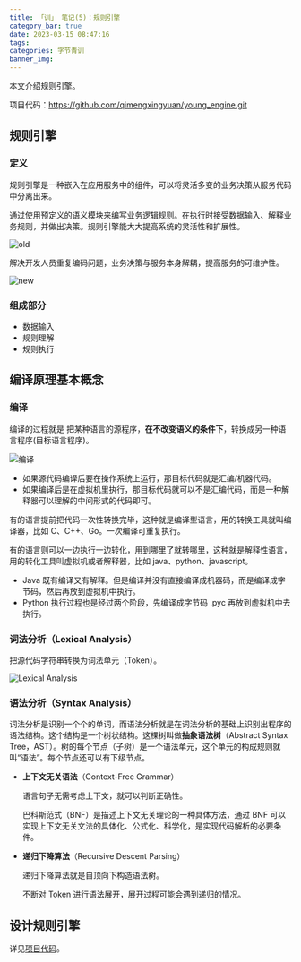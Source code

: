 ```yaml
---
title: 「训」 笔记(5)：规则引擎
category_bar: true
date: 2023-03-15 08:47:16
tags:
categories: 字节青训
banner_img:
---
```


本文介绍规则引擎。

项目代码：<https://github.com/qimengxingyuan/young_engine.git>

<!-- more -->

## 规则引擎

### 定义

规则引擎是一种嵌入在应用服务中的组件，可以将灵活多变的业务决策从服务代码中分离出来。

通过使用预定义的语义模块来编写业务逻辑规则。在执行时接受数据输入、解释业务规则，并做出决策。规则引擎能大大提高系统的灵活性和扩展性。

![old](1.png)

解决开发人员重复编码问题，业务决策与服务本身解耦，提高服务的可维护性。

![new](2.png)

### 组成部分

* 数据输入
* 规则理解
* 规则执行

## 编译原理基本概念

### 编译

编译的过程就是 把某种语言的源程序，**在不改变语义的条件下**，转换成另一种语言程序(目标语言程序)。

![编译](3.jpg)

* 如果源代码编译后要在操作系统上运行，那目标代码就是汇编/机器代码。
* 如果编译后是在虚拟机里执行，那目标代码就可以不是汇编代码，而是一种解释器可以理解的中间形式的代码即可。

有的语言提前把代码一次性转换完毕，这种就是编译型语言，用的转换工具就叫编译器，比如 C、C++、Go。一次编译可重复执行。

有的语言则可以一边执行一边转化，用到哪里了就转哪里，这种就是解释性语言，用的转化工具叫虚拟机或者解释器，比如 java、python、javascript。

* Java 既有编译又有解释。但是编译并没有直接编译成机器码，而是编译成字节码，然后再放到虚拟机中执行。
* Python 执行过程也是经过两个阶段，先编译成字节码 .pyc 再放到虚拟机中去执行。

### 词法分析（Lexical Analysis）

把源代码字符串转换为词法单元（Token）。

![Lexical Analysis](4.png)

### 语法分析（Syntax Analysis）

词法分析是识别一个个的单词，而语法分析就是在词法分析的基础上识别出程序的语法结构。这个结构是一个树状结构。这棵树叫做**抽象语法树**（Abstract Syntax Tree，AST）。树的每个节点（子树）是一个语法单元，这个单元的构成规则就叫“语法”。每个节点还可以有下级节点。

* **上下文无关语法**（Context-Free Grammar）

    语言句子无需考虑上下文，就可以判断正确性。

    巴科斯范式（BNF）是描述上下文无关理论的一种具体方法，通过 BNF 可以实现上下文无关文法的具体化、公式化、科学化，是实现代码解析的必要条件。

* **递归下降算法**（Recursive Descent Parsing）

    递归下降算法就是自顶向下构造语法树。

    不断对 Token 进行语法展开，展开过程可能会遇到递归的情况。

## 设计规则引擎

详见[项目代码](https://github.com/qimengxingyuan/young_engine.git)。